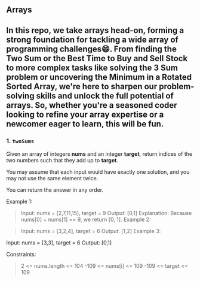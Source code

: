 ## Arrays
In this repo, we take arrays head-on, forming a strong foundation for tackling a wide array of programming challenges😄. From finding the Two Sum or the Best Time to Buy and Sell Stock to more complex tasks like solving the 3 Sum problem or uncovering the Minimum in a Rotated Sorted Array, we're here to sharpen our problem-solving skills and unlock the full potential of arrays. So, whether you're a seasoned coder looking to refine your array expertise or a newcomer eager to learn, this will be fun.
---
### 1. `twoSums`
Given an array of integers **nums** and an integer **target**, return indices of the two numbers such that they add up to **target**.

You may assume that each input would have exactly one solution, and you may not use the same element twice.

You can return the answer in any order.

 

Example 1:

> Input: nums = [2,7,11,15], target = 9
> Output: [0,1]
> Explanation: Because nums[0] + nums[1] == 9, we return [0, 1].
Example 2:

> Input: nums = [3,2,4], target = 6
> Output: [1,2]
> Example 3:

Input: nums = [3,3], target = 6
Output: [0,1]
 

Constraints:

> 2 <= nums.length <= 104
> -109 <= nums[i] <= 109
> -109 <= target <= 109